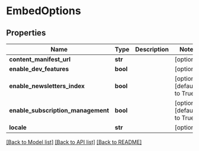 # EmbedOptions

## Properties
Name | Type | Description | Notes
------------ | ------------- | ------------- | -------------
**content_manifest_url** | **str** |  | [optional] 
**enable_dev_features** | **bool** |  | [optional] 
**enable_newsletters_index** | **bool** |  | [optional] [default to True]
**enable_subscription_management** | **bool** |  | [optional] [default to True]
**locale** | **str** |  | [optional] 

[[Back to Model list]](../README.md#documentation-for-models) [[Back to API list]](../README.md#documentation-for-api-endpoints) [[Back to README]](../README.md)


